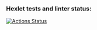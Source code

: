 ### Hexlet tests and linter status:
[![Actions Status](https://github.com/G-Man666/php-project-45/actions/workflows/hexlet-check.yml/badge.svg)](https://github.com/G-Man666/php-project-45/actions)